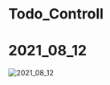 # Todo_Controll

# 2021_08_12 
![2021_08_12](https://user-images.githubusercontent.com/73208493/129155203-82bf83ad-4039-44c5-9c5f-788d8c4f8be9.PNG)
